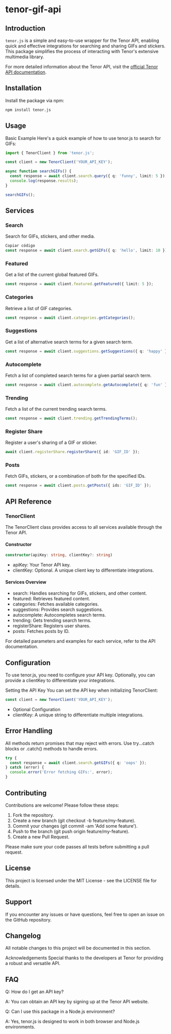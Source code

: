 # tenor-gif-api

## Introduction

`tenor.js` is a simple and easy-to-use wrapper for the Tenor API, enabling quick and effective integrations for searching and sharing GIFs and stickers. This package simplifies the process of interacting with Tenor's extensive multimedia library.

For more detailed information about the Tenor API, visit the [official Tenor API documentation](https://tenor.com/gifapi).

## Installation

Install the package via npm:

```bash
npm install tenor.js
```

## Usage

Basic Example
Here's a quick example of how to use tenor.js to search for GIFs:

```typescript
import { TenorClient } from 'tenor.js';

const client = new TenorClient('YOUR_API_KEY');

async function searchGIFs() {
  const response = await client.search.query({ q: 'funny', limit: 5 });
  console.log(response.results);
}

searchGIFs();
```

## Services

### Search

Search for GIFs, stickers, and other media.

```typescript
Copiar código
const response = await client.search.getGIFs({ q: 'hello', limit: 10 });
```

### Featured

Get a list of the current global featured GIFs.

```typescript
const response = await client.featured.getFeatured({ limit: 5 });
```

### Categories

Retrieve a list of GIF categories.

```typescript
const response = await client.categories.getCategories();
```

### Suggestions

Get a list of alternative search terms for a given search term.

```typescript
const response = await client.suggestions.getSuggestions({ q: 'happy' });
```

### Autocomplete

Fetch a list of completed search terms for a given partial search term.

```typescript
const response = await client.autocomplete.getAutocomplete({ q: 'fun' });
```

### Trending

Fetch a list of the current trending search terms.

```typescript
const response = await client.trending.getTrendingTerms();
```

### Register Share

Register a user's sharing of a GIF or sticker.

```typescript
await client.registerShare.registerShare({ id: 'GIF_ID' });
```

### Posts

Fetch GIFs, stickers, or a combination of both for the specified IDs.

```typescript
const response = await client.posts.getPosts({ ids: 'GIF_ID' });
```

## API Reference

### TenorClient

The TenorClient class provides access to all services available through the Tenor API.

#### Constructor

```typescript
constructor(apiKey: string, clientKey?: string)
```

- apiKey: Your Tenor API key.
- clientKey: Optional. A unique client key to differentiate integrations.

#### Services Overview

- search: Handles searching for GIFs, stickers, and other content.
- featured: Retrieves featured content.
- categories: Fetches available categories.
- suggestions: Provides search suggestions.
- autocomplete: Autocompletes search terms.
- trending: Gets trending search terms.
- registerShare: Registers user shares.
- posts: Fetches posts by ID.

For detailed parameters and examples for each service, refer to the API documentation.

## Configuration

To use tenor.js, you need to configure your API key. Optionally, you can provide a clientKey to differentiate your integrations.

Setting the API Key
You can set the API key when initializing TenorClient:

```typescript
const client = new TenorClient('YOUR_API_KEY');
```

- Optional Configuration
- clientKey: A unique string to differentiate multiple integrations.

## Error Handling

All methods return promises that may reject with errors. Use try...catch blocks or .catch() methods to handle errors.

```typescript
try {
  const response = await client.search.getGIFs({ q: 'oops' });
} catch (error) {
  console.error('Error fetching GIFs:', error);
}
```

## Contributing

Contributions are welcome! Please follow these steps:

1. Fork the repository.
2. Create a new branch (git checkout -b feature/my-feature).
3. Commit your changes (git commit -am 'Add some feature').
4. Push to the branch (git push origin feature/my-feature).
5. Create a new Pull Request.

Please make sure your code passes all tests before submitting a pull request.

## License

This project is licensed under the MIT License - see the LICENSE file for details.

## Support

If you encounter any issues or have questions, feel free to open an issue on the GitHub repository.

## Changelog

All notable changes to this project will be documented in this section.

Acknowledgements
Special thanks to the developers at Tenor for providing a robust and versatile API.

## FAQ

Q: How do I get an API key?

A: You can obtain an API key by signing up at the Tenor API website.

Q: Can I use this package in a Node.js environment?

A: Yes, tenor.js is designed to work in both browser and Node.js environments.
